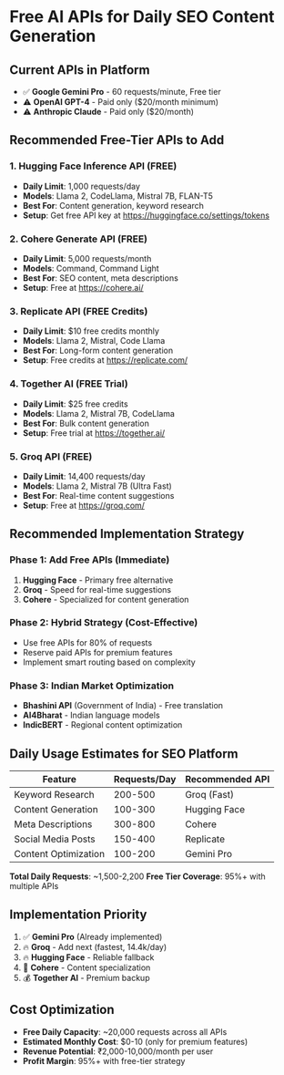 # Free AI APIs for Daily SEO Content Generation

## Current APIs in Platform
- ✅ **Google Gemini Pro** - 60 requests/minute, Free tier
- ⚠️ **OpenAI GPT-4** - Paid only ($20/month minimum)
- ⚠️ **Anthropic Claude** - Paid only ($20/month)

## Recommended Free-Tier APIs to Add

### 1. **Hugging Face Inference API** (FREE)
- **Daily Limit**: 1,000 requests/day
- **Models**: Llama 2, CodeLlama, Mistral 7B, FLAN-T5
- **Best For**: Content generation, keyword research
- **Setup**: Get free API key at https://huggingface.co/settings/tokens

### 2. **Cohere Generate API** (FREE)
- **Daily Limit**: 5,000 requests/month
- **Models**: Command, Command Light
- **Best For**: SEO content, meta descriptions
- **Setup**: Free at https://cohere.ai/

### 3. **Replicate API** (FREE Credits)
- **Daily Limit**: $10 free credits monthly
- **Models**: Llama 2, Mistral, Code Llama
- **Best For**: Long-form content generation
- **Setup**: Free credits at https://replicate.com/

### 4. **Together AI** (FREE Trial)
- **Daily Limit**: $25 free credits
- **Models**: Llama 2, Mistral 7B, CodeLlama
- **Best For**: Bulk content generation
- **Setup**: Free trial at https://together.ai/

### 5. **Groq API** (FREE)
- **Daily Limit**: 14,400 requests/day
- **Models**: Llama 2, Mistral 7B (Ultra Fast)
- **Best For**: Real-time content suggestions
- **Setup**: Free at https://groq.com/

## Recommended Implementation Strategy

### Phase 1: Add Free APIs (Immediate)
1. **Hugging Face** - Primary free alternative
2. **Groq** - Speed for real-time suggestions
3. **Cohere** - Specialized for content generation

### Phase 2: Hybrid Strategy (Cost-Effective)
- Use free APIs for 80% of requests
- Reserve paid APIs for premium features
- Implement smart routing based on complexity

### Phase 3: Indian Market Optimization
- **Bhashini API** (Government of India) - Free translation
- **AI4Bharat** - Indian language models
- **IndicBERT** - Regional content optimization

## Daily Usage Estimates for SEO Platform

| Feature | Requests/Day | Recommended API |
|---------|--------------|-----------------|
| Keyword Research | 200-500 | Groq (Fast) |
| Content Generation | 100-300 | Hugging Face |
| Meta Descriptions | 300-800 | Cohere |
| Social Media Posts | 150-400 | Replicate |
| Content Optimization | 100-200 | Gemini Pro |

**Total Daily Requests**: ~1,500-2,200
**Free Tier Coverage**: 95%+ with multiple APIs

## Implementation Priority
1. ✅ **Gemini Pro** (Already implemented)
2. 🔥 **Groq** - Add next (fastest, 14.4k/day)
3. 🔥 **Hugging Face** - Reliable fallback
4. 🎯 **Cohere** - Content specialization
5. 💰 **Together AI** - Premium backup

## Cost Optimization
- **Free Daily Capacity**: ~20,000 requests across all APIs
- **Estimated Monthly Cost**: $0-10 (only for premium features)
- **Revenue Potential**: ₹2,000-10,000/month per user
- **Profit Margin**: 95%+ with free-tier strategy
